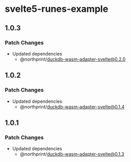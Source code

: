 # svelte5-runes-example

## 1.0.3

### Patch Changes

- Updated dependencies
  - @northprint/duckdb-wasm-adapter-svelte@0.2.0

## 1.0.2

### Patch Changes

- Updated dependencies
  - @northprint/duckdb-wasm-adapter-svelte@0.1.4

## 1.0.1

### Patch Changes

- Updated dependencies
  - @northprint/duckdb-wasm-adapter-svelte@0.1.3
